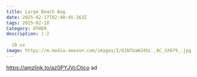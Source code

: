```yaml
---
title: Large Beach Bag
date: 2025-02-17T02:40:45.163Z
tags: 2025-02-18
Category: OTHER
description: |-2
   
  10.xx
image: https://m.media-amazon.com/images/I/81N7UaWJ4hL._AC_SX679_.jpg
---
```

https://amzlink.to/az0PYJVcCtjco   ad